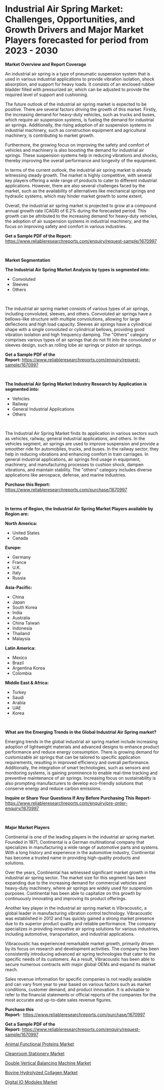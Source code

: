<p><h1>Industrial Air Spring Market: Challenges, Opportunities, and Growth Drivers and Major Market Players forecasted for period from 2023 - 2030</h1></p><p><strong>Market Overview and Report Coverage</strong></p>
<p><p>An industrial air spring is a type of pneumatic suspension system that is used in various industrial applications to provide vibration isolation, shock absorption, and support for heavy loads. It consists of an enclosed rubber bladder filled with pressurized air, which can be adjusted to provide the required level of support and cushioning.</p><p>The future outlook of the industrial air spring market is expected to be positive. There are several factors driving the growth of this market. Firstly, the increasing demand for heavy-duty vehicles, such as trucks and buses, which require air suspension systems, is fueling the demand for industrial air springs. Additionally, the rising adoption of air suspension systems in industrial machinery, such as construction equipment and agricultural machinery, is contributing to market growth.</p><p>Furthermore, the growing focus on improving the safety and comfort of vehicles and machinery is also boosting the demand for industrial air springs. These suspension systems help in reducing vibrations and shocks, thereby improving the overall performance and longevity of the equipment.</p><p>In terms of the current outlook, the industrial air spring market is already witnessing steady growth. The market is highly competitive, with several key players offering a wide range of products to cater to different industrial applications. However, there are also several challenges faced by the market, such as the availability of alternatives like mechanical springs and hydraulic systems, which may hinder market growth to some extent.</p><p>Overall, the industrial air spring market is projected to grow at a compound annual growth rate (CAGR) of 6.2% during the forecasted period. This growth can be attributed to the increasing demand for heavy-duty vehicles, the adoption of air suspension systems in industrial machinery, and the focus on improving safety and comfort in various industries.</p></p>
<p><strong>Get a Sample PDF of the Report:</strong> <a href="https://www.reliableresearchreports.com/enquiry/request-sample/1670997">https://www.reliableresearchreports.com/enquiry/request-sample/1670997</a></p>
<p>&nbsp;</p>
<p><strong>Market Segmentation</strong></p>
<p><strong>The Industrial Air Spring Market Analysis by types is segmented into:</strong></p>
<p><ul><li>Convoluted</li><li>Sleeves</li><li>Others</li></ul></p>
<p>&nbsp;</p>
<p><p>The industrial air spring market consists of various types of air springs, including convoluted, sleeves, and others. Convoluted air springs have a bellows-like structure with multiple convolutions, allowing for large deflections and high load capacity. Sleeves air springs have a cylindrical shape with a single convoluted or cylindrical bellows, providing good vibration isolation and high frequency damping. The "Others" category comprises various types of air springs that do not fit into the convoluted or sleeves design, such as rolling lobe air springs or piston air springs.</p></p>
<p><strong>Get a Sample PDF of the Report:</strong>&nbsp;<a href="https://www.reliableresearchreports.com/enquiry/request-sample/1670997">https://www.reliableresearchreports.com/enquiry/request-sample/1670997</a></p>
<p>&nbsp;</p>
<p><strong>The Industrial Air Spring Market Industry Research by Application is segmented into:</strong></p>
<p><ul><li>Vehicles</li><li>Railway</li><li>General Industrial Applications</li><li>Others</li></ul></p>
<p>&nbsp;</p>
<p><p>The Industrial Air Spring Market finds its application in various sectors such as vehicles, railway, general industrial applications, and others. In the vehicles segment, air springs are used to improve suspension and provide a smoother ride for automobiles, trucks, and buses. In the railway sector, they help in reducing vibrations and enhancing comfort in train carriages. In general industrial applications, air springs find usage in equipment, machinery, and manufacturing processes to cushion shock, dampen vibrations, and maintain stability. The "others" category includes diverse applications like aerospace, defense, and marine industries.</p></p>
<p><strong>Purchase this Report:</strong>&nbsp; <a href="https://www.reliableresearchreports.com/purchase/1670997">https://www.reliableresearchreports.com/purchase/1670997</a></p>
<p>&nbsp;</p>
<p><strong>In terms of Region, the Industrial Air Spring Market Players available by Region are:</strong></p>
<p>
    <p> <strong> North America: </strong>
        <ul>
            <li>United States</li>
            <li>Canada</li>
        </ul>
        </p> 
    <p> <strong> Europe: </strong>
        <ul>
            <li>Germany</li>
            <li>France</li>
            <li>U.K.</li>
            <li>Italy</li>
            <li>Russia</li>
        </ul>
        </p> 
    <p> <strong> Asia-Pacific: </strong>
        <ul>
            <li>China</li>
            <li>Japan</li>
            <li>South Korea</li>
            <li>India</li>
            <li>Australia</li>
            <li>China Taiwan</li>
            <li>Indonesia</li>
            <li>Thailand</li>
            <li>Malaysia</li>
        </ul>
        </p> 
    <p> <strong> Latin America: </strong>
        <ul>
            <li>Mexico</li>
            <li>Brazil</li>
            <li>Argentina Korea</li>
            <li>Colombia</li>
        </ul>
        </p> 
    <p> <strong> Middle East & Africa: </strong>
        <ul>
            <li>Turkey</li>
            <li>Saudi</li>
            <li>Arabia</li>
            <li>UAE</li>
            <li>Korea</li>
        </ul>
    </p>
    </p>
<p>&nbsp;</p>
<p><strong>What are the Emerging Trends in the Global Industrial Air Spring market?</strong></p>
<p><p>Emerging trends in the global industrial air spring market include increasing adoption of lightweight materials and advanced designs to enhance product performance and reduce energy consumption. There is growing demand for customizable air springs that can be tailored to specific application requirements, resulting in improved efficiency and overall performance. Additionally, the integration of smart technologies, such as sensors and monitoring systems, is gaining prominence to enable real-time tracking and preventive maintenance of air springs. Increasing focus on sustainability is also prompting manufacturers to develop eco-friendly solutions that conserve energy and reduce carbon emissions.</p></p>
<p><strong>Inquire or Share Your Questions If Any Before Purchasing This Report</strong>- <a href="https://www.reliableresearchreports.com/enquiry/pre-order-enquiry/1670997">https://www.reliableresearchreports.com/enquiry/pre-order-enquiry/1670997</a></p>
<p>&nbsp;</p>
<p><strong>Major Market Players</strong></p>
<p><p>Continental is one of the leading players in the industrial air spring market. Founded in 1871, Continental is a German multinational company that specializes in manufacturing a wide range of automotive parts and systems. With a long history and experience in the automotive industry, Continental has become a trusted name in providing high-quality products and solutions.</p><p>Over the years, Continental has witnessed significant market growth in the industrial air spring sector. The market size for this segment has been expanding due to the increasing demand for commercial vehicles and heavy-duty machinery, where air springs are widely used for suspension purposes. Continental has been able to capitalize on this growth by continuously innovating and improving its product offerings.</p><p>Another key player in the industrial air spring market is Vibracoustic, a global leader in manufacturing vibration control technology. Vibracoustic was established in 2012 and has quickly gained a strong market presence due to its superior product quality and reliable performance. The company specializes in providing innovative air spring solutions for various industries, including automotive, transportation, and industrial applications.</p><p>Vibracoustic has experienced remarkable market growth, primarily driven by its focus on research and development activities. The company has been consistently introducing advanced air spring technologies that cater to the specific needs of its customers. As a result, Vibracoustic has been able to secure numerous contracts with major global OEMs and expand its market reach.</p><p>Sales revenue information for specific companies is not readily available and can vary from year to year based on various factors such as market conditions, customer demand, and product innovation. It is advisable to refer to the financial statements or official reports of the companies for the most accurate and up-to-date sales revenue figures.</p></p>
<p><strong>Purchase this Report:</strong>&nbsp;&nbsp;<a href="https://www.reliableresearchreports.com/purchase/1670997">https://www.reliableresearchreports.com/purchase/1670997</a></p>
<p></p>
<p><strong>Get a Sample PDF of the Report:</strong>&nbsp;<a href="https://www.reliableresearchreports.com/enquiry/request-sample/1670997">https://www.reliableresearchreports.com/enquiry/request-sample/1670997</a></p>
<p><p><a href="https://www.linkedin.com/pulse/decoding-animal-functional-proteins-market-deep-dive-latest/">Animal Functional Proteins Market</a></p><p><a href="https://github.com/sofayahoo2023/Market-Research-Report-List-1/blob/main/cleanroom-stationery-market.md">Cleanroom Stationery Market</a></p><p><a href="https://medium.com/@thadnader/double-vertical-balancing-machine-market-outlook-industry-overview-and-forecast-2023-to-2030-f9a760aae0c3">Double Vertical Balancing Machine Market</a></p><p><a href="https://www.linkedin.com/pulse/bovine-hydrolyzed-collagen-market-size-growth-forecast/">Bovine Hydrolyzed Collagen Market</a></p><p><a href="https://github.com/vimar16th/Market-Research-Report-List-1/blob/main/digital-io-modules-market.md">Digital IO Modules Market</a></p></p>